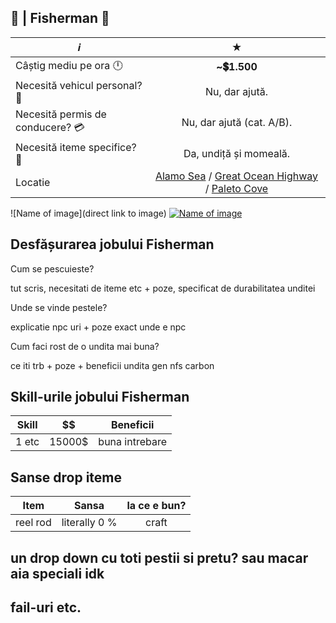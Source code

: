 ## 🗽 | Fisherman 🎣

| _**ℹ️**_ |      **★**      |
| ------------- | :-----------: |
| Câștig mediu pe ora 🕛  | **~💲1.500** |
| Necesită vehicul personal? 🚗 | Nu, dar ajută. |
| Necesită permis de conducere? 💳 | Nu, dar ajută (cat. A/B). |
| Necesită iteme specifice? 🧾 | Da, undiță și momeală. |
| Locatie | [Alamo Sea](https://i.imgur.com/ycuXKzo.png) / [Great Ocean Highway](imgur) / [Paleto Cove](imgur)
![Name of image](direct link to image)
<a href="Intended hyperlink">![Name of image](https://i.imgur.com/ycuXKzo.png)</a>

## Desfășurarea jobului Fisherman

Cum se pescuieste?

tut scris, necesitati de iteme etc + poze, specificat de durabilitatea unditei

Unde se vinde pestele?

explicatie npc uri + poze exact unde e npc

Cum faci rost de o undita mai buna?

ce iti trb + poze + beneficii undita gen nfs carbon

## Skill-urile jobului Fisherman

| **Skill** |      $$      | Beneficii
| ------------- | :-----------: | :-----------: |
| 1 etc | 15000$ | buna intrebare |

## Sanse drop iteme 

| **Item** |      Sansa      | la ce e bun?
| ------------- | :-----------: | :-----------: |
| reel rod | literally 0 % | craft |

## un drop down cu toti pestii si pretu? sau macar aia speciali idk

## fail-uri etc.